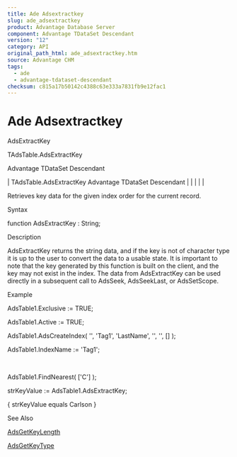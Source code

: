 ```yaml
---
title: Ade Adsextractkey
slug: ade_adsextractkey
product: Advantage Database Server
component: Advantage TDataSet Descendant
version: "12"
category: API
original_path_html: ade_adsextractkey.htm
source: Advantage CHM
tags:
  - ade
  - advantage-tdataset-descendant
checksum: c815a17b50142c4388c63e333a7831fb9e12fac1
---
```


# Ade Adsextractkey

AdsExtractKey

TAdsTable.AdsExtractKey

Advantage TDataSet Descendant

| TAdsTable.AdsExtractKey  Advantage TDataSet Descendant |  |  |  |  |

Retrieves key data for the given index order for the current record.

Syntax

function AdsExtractKey : String;

Description

AdsExtractKey returns the string data, and if the key is not of character type it is up to the user to convert the data to a usable state. It is important to note that the key generated by this function is built on the client, and the key may not exist in the index. The data from AdsExtractKey can be used directly in a subsequent call to AdsSeek, AdsSeekLast, or AdsSetScope.

Example

AdsTable1.Exclusive := TRUE;

AdsTable1.Active := TRUE;

AdsTable1.AdsCreateIndex( '', 'Tag1', 'LastName', '', '', [] );

AdsTable1.IndexName := 'Tag1';

 

AdsTable1.FindNearest( ['C'] );

strKeyValue := AdsTable1.AdsExtractKey;

{ strKeyValue equals Carlson }

See Also

[AdsGetKeyLength](ade_adsgetkeylength.md)

[AdsGetKeyType](ade_adsgetkeytype.md)
